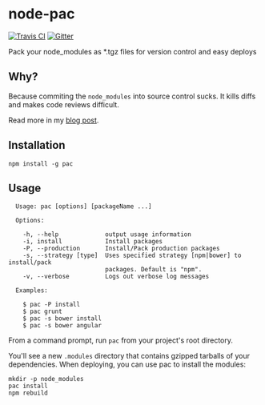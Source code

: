 node-pac
============

[![Travis CI](https://travis-ci.org/mikefrey/node-pac.svg)](https://travis-ci.org/mikefrey/node-pac)  [![Gitter](https://badges.gitter.im/mikefrey/node-pac.svg)](https://gitter.im/mikefrey/node-pac)

Pack your node_modules as *.tgz files for version control and easy deploys

Why?
----

Because commiting the `node_modules` into source control sucks. It kills
diffs and makes code reviews difficult.

Read more in my [blog post](http://www.codinginthecrease.com/news_article/show/307636).

Installation
------------

`npm install -g pac`

Usage
-----

```
  Usage: pac [options] [packageName ...]

  Options:

    -h, --help             output usage information
    -i, install            Install packages
    -P, --production       Install/Pack production packages
    -s, --strategy [type]  Uses specified strategy [npm|bower] to install/pack
                           packages. Default is "npm".
    -v, --verbose          Logs out verbose log messages

  Examples:

    $ pac -P install
    $ pac grunt
    $ pac -s bower install
    $ pac -s bower angular
```

From a command prompt, run `pac` from your project's root directory.

You'll see a new `.modules` directory that contains gzipped tarballs of your
dependencies. When deploying, you can use pac to install the modules:

```
mkdir -p node_modules
pac install
npm rebuild
```
